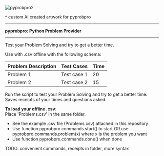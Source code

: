 ![pyprobpro2](https://user-images.githubusercontent.com/5803874/180696104-56df5ccc-0119-4cce-8591-91483d315caa.JPG)

^ custom AI created artwork for pyprobpro

- - - - - - - - - - - - - - - - - - - - - - - - -
**pyprobpro: Python Problem Provider**
- - - - - - - - - - - - - - - - - - - - - - - - -
Test your Problem Solving and try to get a better time.

Use with .csv offline with the following schema:

| Problem Description | Test Cases | Time | 
| --- | --- | --- |
| Problem 1 | Test case 1 | 20 |
| Problem 2 | Test case 2 | 15 | 

Run the script to test your Problem Solving and try to get a better time.
Saves receipts of your times and questions asked.


**To load your offline .csv:**<br/>
Place 'Problems.csv' in the same folder.<br/>
- See the example .csv file (Problems.csv) attached in this repository
- Use function pyprobpro.commands.start() to start OR use pyprobpro.commands.problem(x) where x is the problem you want  
- Use function pyprobpro.commands.done() when done  

TODO: convenient commands, receipts in folder, more syntax
